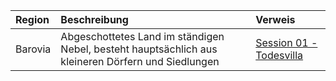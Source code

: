 | Region | Beschreibung | Verweis |
|:------------|:----------------|:----------------|
| Barovia | Abgeschottetes Land im ständigen Nebel, besteht hauptsächlich aus kleineren Dörfern und Siedlungen | [Session 01 - Todesvilla](https://lolindhir.github.io/PnP/campaigns/strahd/sessions/session001) |
